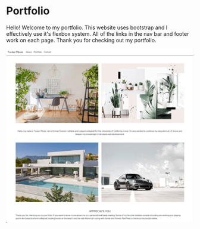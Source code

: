 # Portfolio

Hello! Welcome to my portfolio. This website uses bootstrap and I effectively use it's flexbox system. All of the links in the nav bar and footer work on each page. Thank you for checking out my portfolio.

<img src="./portfolio.png" alt="screenshot of app">